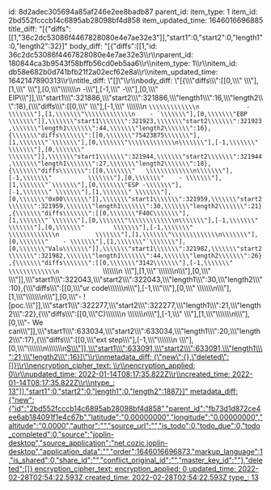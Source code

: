 id: 8d2adec305694a85af246e2ee8badb87
parent_id: 
item_type: 1
item_id: 2bd552fcccb14c6895ab28098bf4d858
item_updated_time: 1646016696885
title_diff: "[{\"diffs\":[[1,\"36c2dc53086f4467828080e4e7ae32e3\"]],\"start1\":0,\"start2\":0,\"length1\":0,\"length2\":32}]"
body_diff: "[{\"diffs\":[[1,\"id: 36c2dc53086f4467828080e4e7ae32e3\\\r\\\nparent_id: 180844ca3b9543f58bffb56cd0eb5aa6\\\r\\\nitem_type: 1\\\r\\\nitem_id: db58e682b0d741bfb21f2a02ecf62e8a\\\r\\\nitem_updated_time: 1642147890313\\\r\\\ntitle_diff: \\\"[]\\\"\\\r\\\nbody_diff: \\\"[{\\\\\\\"diffs\\\\\\\":[[0,\\\\\\\"    \\\\\\\"],[1,\\\\\\\"    \\\\\\\"],[0,\\\\\\\"\\\\\\\\\\\\\n    -\\\\\\\"],[-1,\\\\\\\" -\\\\\\\"],[0,\\\\\\\" EIP\\\\\\\"]],\\\\\\\"start1\\\\\\\":321886,\\\\\\\"start2\\\\\\\":321886,\\\\\\\"length1\\\\\\\":16,\\\\\\\"length2\\\\\\\":18},{\\\\\\\"diffs\\\\\\\":[[0,\\\\\\\"    \\\\\\\"],[-1,\\\\\\\"    \\\\\\\\\\\\\n            ```\\\\\\\\\\\\\n             - \\\\\\\"],[1,\\\\\\\"\\\\\\\\\\\\\n    - `\\\\\\\"],[0,\\\\\\\"EBP \\\\\\\"]],\\\\\\\"start1\\\\\\\":321923,\\\\\\\"start2\\\\\\\":321923,\\\\\\\"length1\\\\\\\":44,\\\\\\\"length2\\\\\\\":16},{\\\\\\\"diffs\\\\\\\":[[0,\\\\\\\"75423875\\\\\\\"],[1,\\\\\\\"`\\\\\\\"],[0,\\\\\\\"\\\\\\\\\\\\\n\\\\\\\"],[-1,\\\\\\\"          \\\\\\\"],[0,\\\\\\\"        \\\\\\\"]],\\\\\\\"start1\\\\\\\":321944,\\\\\\\"start2\\\\\\\":321944,\\\\\\\"length1\\\\\\\":27,\\\\\\\"length2\\\\\\\":18},{\\\\\\\"diffs\\\\\\\":[[0,\\\\\\\"   \\\\\\\\\\\\\n\\\\\\\"],[-1,\\\\\\\"          \\\\\\\"],[0,\\\\\\\"    - \\\\\\\"],[1,\\\\\\\"`\\\\\\\"],[0,\\\\\\\"ESP -\\\\\\\"],[-1,\\\\\\\" \\\\\\\"],[1,\\\\\\\" \\\\\\\"],[0,\\\\\\\"0x00\\\\\\\"]],\\\\\\\"start1\\\\\\\":321959,\\\\\\\"start2\\\\\\\":321959,\\\\\\\"length1\\\\\\\":30,\\\\\\\"length2\\\\\\\":21},{\\\\\\\"diffs\\\\\\\":[[0,\\\\\\\"F40C\\\\\\\"],[1,\\\\\\\"`\\\\\\\"],[0,\\\\\\\"\\\\\\\\\\\\\n\\\\\\\"],[-1,\\\\\\\"   \\\\\\\"],[0,\\\\\\\"        \\\\\\\"],[-1,\\\\\\\"       \\\\\\\\\\\\\n          \\\\\\\"],[1,\\\\\\\"\\\\\\\\\\\\\n\\\\\\\"],[0,\\\\\\\"    - \\\\\\\"],[1,\\\\\\\"`\\\\\\\"],[0,\\\\\\\"Valu\\\\\\\"]],\\\\\\\"start1\\\\\\\":321982,\\\\\\\"start2\\\\\\\":321982,\\\\\\\"length1\\\\\\\":44,\\\\\\\"length2\\\\\\\":26},{\\\\\\\"diffs\\\\\\\":[[0,\\\\\\\"3142\\\\\\\"],[-1,\\\\\\\" \\\\\\\\\\\\\n            ```\\\\\\\\\\\\\n    \\\\\\\"],[1,\\\\\\\"`\\\\\\\\\\\\\n\\\\\\\"],[0,\\\\\\\"    \\\\\\\"]],\\\\\\\"start1\\\\\\\":322043,\\\\\\\"start2\\\\\\\":322043,\\\\\\\"length1\\\\\\\":30,\\\\\\\"length2\\\\\\\":10},{\\\\\\\"diffs\\\\\\\":[[0,\\\\\\\"ur code\\\\\\\\\\\\\n\\\\\\\"],[-1,\\\\\\\"\\\\\\\"],[0,\\\\\\\"    \\\\\\\\\\\\\n\\\\\\\"],[1,\\\\\\\"\\\\\\\\\\\\\n\\\\\\\"],[0,\\\\\\\"- ![poc.\\\\\\\"]],\\\\\\\"start1\\\\\\\":322277,\\\\\\\"start2\\\\\\\":322277,\\\\\\\"length1\\\\\\\":21,\\\\\\\"length2\\\\\\\":22},{\\\\\\\"diffs\\\\\\\":[[0,\\\\\\\"C)\\\\\\\\\\\\\n    \\\\\\\\\\\\\n\\\\\\\"],[-1,\\\\\\\"    \\\\\\\"],[1,\\\\\\\"\\\\\\\\\\\\\n\\\\\\\"],[0,\\\\\\\"- We can\\\\\\\"]],\\\\\\\"start1\\\\\\\":633034,\\\\\\\"start2\\\\\\\":633034,\\\\\\\"length1\\\\\\\":20,\\\\\\\"length2\\\\\\\":17},{\\\\\\\"diffs\\\\\\\":[[0,\\\\\\\"ext step\\\\\\\"],[-1,\\\\\\\"\\\\\\\\\\\\\n    \\\\\\\"],[0,\\\\\\\"\\\\\\\\\\\\\n\\\\\\\\\\\\\n<ins>S\\\\\\\"]],\\\\\\\"start1\\\\\\\":633091,\\\\\\\"start2\\\\\\\":633091,\\\\\\\"length1\\\\\\\":21,\\\\\\\"length2\\\\\\\":16}]\\\"\\\r\\\nmetadata_diff: {\\\"new\\\":{},\\\"deleted\\\":[]}\\\r\\\nencryption_cipher_text: \\\r\\\nencryption_applied: 0\\\r\\\nupdated_time: 2022-01-14T08:17:35.822Z\\\r\\\ncreated_time: 2022-01-14T08:17:35.822Z\\\r\\\ntype_: 13\"]],\"start1\":0,\"start2\":0,\"length1\":0,\"length2\":1887}]"
metadata_diff: {"new":{"id":"2bd552fcccb14c6895ab28098bf4d858","parent_id":"fb73d1d872ce4ee6ab184091f1e4c67b","latitude":"0.00000000","longitude":"0.00000000","altitude":"0.0000","author":"","source_url":"","is_todo":0,"todo_due":0,"todo_completed":0,"source":"joplin-desktop","source_application":"net.cozic.joplin-desktop","application_data":"","order":1646016696873,"markup_language":1,"is_shared":0,"share_id":"","conflict_original_id":"","master_key_id":""},"deleted":[]}
encryption_cipher_text: 
encryption_applied: 0
updated_time: 2022-02-28T02:54:22.593Z
created_time: 2022-02-28T02:54:22.593Z
type_: 13